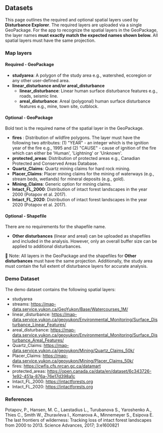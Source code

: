 ## Datasets
  
This page outlines the required and optional spatial layers used by **Disturbance Explorer**. The required layers are uploaded via a single GeoPackage. For the app to recognize the spatial layers in the GeoPackage, the layer names **must exactly match the expected names shown below.** All spatial layers must have the same projection.
  
### Map layers

#### Required - GeoPackage

- **studyarea**: A polygon of the study area e.g., watershed, ecoregion or any other user-defined area.
- **linear_disturbance and/or areal_disturbance** 
  - **linear_disturbance**: Linear human surface disturbance features e.g., roads, seismic line. 
  - **areal_disturbance**: Areal (polygonal) human surface disturbance features e.g., mine, town site, cutblock. 

#### Optional - GeoPackage 

Bold text is the required name of the spatial layer in the GeoPackage.

- **fires** : Distribution of wildfire polygons. The layer must have the following two attributes: (1) "YEAR" - an integer  which is the ignition year of the fire e.g., 1995 and (2) "CAUSE" - cause of ignition of the fire which can either be 'Human', 'Lightning' or 'Unknown'.  
- **protected_areas**: Distribution of protected areas e.g., Canadian Protected and Conserved Areas Database. 
- **Quartz_Claims**: Quartz mining claims for hard rock mining. 
- **Placer_Claims**: Placer mining claims for the mining of waterways (e.g., stream beds, wetlands) for mineral deposits (e.g., gold).
- **Mining_Claims**: Generic option for mining claims.
- **Intact_FL_2000**: Distribution of intact forest landscapes in the year 2000 (Potapov et al. 2017).
- **Intact_FL_2020**: Distribution of intact forest landscapes in the year 2020 (Potapov et al. 2017).

#### Optional - Shapefile

There are no requirements for the shapefile name.

- **Other disturbances** (linear and areal) can be uploaded as shapefiles and included in the analysis. However, only an overall buffer size can be applied to additional disturbances.

📌 Note: All layers in the GeoPackage and the shapefiles for **Other disturbances** must have the same projection. Additionally, the study area must contain the full extent of disturbance layers for
accurate analysis.

### Demo Dataset

The demo dataset contains the following spatial layers: 

- studyarea 
- streams: https://map-data.service.yukon.ca/GeoYukon/Base/Watercourses_1M/
- linear_disturbance: https://map-data.service.yukon.ca/geoyukon/Environmental_Monitoring/Surface_Disturbance_Linear_Features/
- areal_disturbance: https://map-data.service.yukon.ca/geoyukon/Environmental_Monitoring/Surface_Disturbance_Areal_Features/
- Quartz_Claims: https://map-data.service.yukon.ca/geoyukon/Mining/Quartz_Claims_50k/
- Placer_Claims: https://map-data.service.yukon.ca/geoyukon/Mining/Placer_Claims_50k/
- fires: https://cwfis.cfs.nrcan.gc.ca/datamart
- protected_areas: https://open.canada.ca/data/en/dataset/6c343726-1e92-451a-876a-76e17d398a1c
- Intact_FL_2000: https://intactforests.org
- Intact_FL_2020:  https://intactforests.org

### References

Potapov, P., Hansen, M. C., Laestadius L., Turubanova S., Yaroshenko A., Thies C., Smith W., Zhuravleva I., Komarova A., Minnemeyer S., Esipova E. The last frontiers of wilderness: Tracking loss of intact forest landscapes from 2000 to 2013. Science Advances, 2017; 3:e1600821
